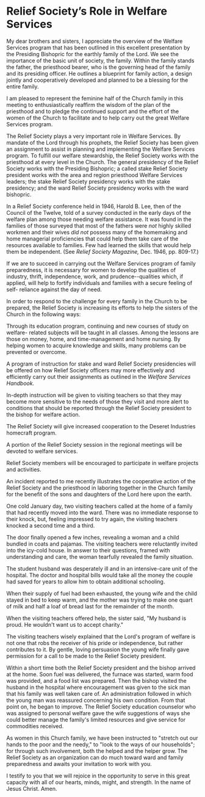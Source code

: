 # Relief Society’s Role in Welfare Services

My dear brothers and sisters, I appreciate the overview of the Welfare
Services program that has been outlined in this excellent presentation by the
Presiding Bishopric for the earthly family of the Lord. We see the importance
of the basic unit of society, the family. Within the family stands the father,
the priesthood bearer, who is the governing head of the family and its
presiding officer. He outlines a blueprint for family action, a design jointly
and cooperatively developed and planned to be a blessing for the entire
family.

I am pleased to represent the feminine half of the Church family in this
meeting to enthusiastically reaffirm the wisdom of the plan of the priesthood
and to pledge the continued support and the effort of the women of the Church
to facilitate and to help carry out the great Welfare Services program.

The Relief Society plays a very important role in Welfare Services. By mandate
of the Lord through his prophets, the Relief Society has been given an
assignment to assist in planning and implementing the Welfare Services
program. To fulfill our welfare stewardship, the Relief Society works with the
priesthood at every level in the Church. The general presidency of the Relief
Society works with the Presiding Bishopric; a called stake Relief Society
president works with the area and region priesthood Welfare Services leaders;
the stake Relief Society presidency works with the stake presidency; and the
ward Relief Society presidency works with the ward bishopric.

In a Relief Society conference held in 1946, Harold B. Lee, then of the
Council of the Twelve, told of a survey conducted in the early days of the
welfare plan among those needing welfare assistance. It was found in the
families of those surveyed that most of the fathers were _not_ highly skilled
workmen and their wives _did not_ possess many of the homemaking and home
managerial proficiencies that could help them take care of the resources
available to families. Few had learned the skills that would help them be
independent. (See _Relief Society Magazine,_ Dec. 1946, pp. 809-17.)

If we are to succeed in carrying out the Welfare Services program of family
preparedness, it is necessary for women to develop the qualities of industry,
thrift, independence, work, and prudence--qualities which, if applied, will
help to fortify individuals and families with a secure feeling of self-
reliance against the day of need.

In order to respond to the challenge for every family in the Church to be
prepared, the Relief Society is increasing its efforts to help the sisters of
the Church in the following ways:

Through its education program, continuing and new courses of study on welfare-
related subjects will be taught in all classes. Among the lessons are those on
money, home, and time-management and home nursing. By helping women to acquire
knowledge and skills, many problems can be prevented or overcome.

A program of instruction for stake and ward Relief Society presidencies will
be offered on how Relief Society officers may more effectively and efficiently
carry out their assignments as outlined in the _Welfare Services Handbook._

In-depth instruction will be given to visiting teachers so that they may
become more sensitive to the needs of those they visit and more alert to
conditions that should be reported through the Relief Society president to the
bishop for welfare action.

The Relief Society will give increased cooperation to the Deseret Industries
homecraft program.

A portion of the Relief Society session in the regional meetings will be
devoted to welfare services.

Relief Society members will be encouraged to participate in welfare projects
and activities.

An incident reported to me recently illustrates the cooperative action of the
Relief Society and the priesthood in laboring together in the Church family
for the benefit of the sons and daughters of the Lord here upon the earth.

One cold January day, two visiting teachers called at the home of a family
that had recently moved into the ward. There was no immediate response to
their knock, but, feeling impressed to try again, the visiting teachers
knocked a second time and a third.

The door finally opened a few inches, revealing a woman and a child bundled in
coats and pajamas. The visiting teachers were reluctantly invited into the
icy-cold house. In answer to their questions, framed with understanding and
care, the woman tearfully revealed the family situation.

The student husband was desperately ill and in an intensive-care unit of the
hospital. The doctor and hospital bills would take all the money the couple
had saved for years to allow him to obtain additional schooling.

When their supply of fuel had been exhausted, the young wife and the child
stayed in bed to keep warm, and the mother was trying to make one quart of
milk and half a loaf of bread last for the remainder of the month.

When the visiting teachers offered help, the sister said, "My husband is
proud. He wouldn't want us to accept charity."

The visiting teachers wisely explained that the Lord's program of welfare is
not one that robs the receiver of his pride or independence, but rather
contributes to it. By gentle, loving persuasion the young wife finally gave
permission for a call to be made to the Relief Society president.

Within a short time both the Relief Society president and the bishop arrived
at the home. Soon fuel was delivered, the furnace was started, warm food was
provided, and a food list was prepared. Then the bishop visited the husband in
the hospital where encouragement was given to the sick man that his family was
well taken care of. An administration followed in which the young man was
reassured concerning his own condition. From that point on, he began to
improve. The Relief Society education counselor who was assigned to personal
welfare gave the wife suggestions of ways she could better manage the family's
limited resources and give service for commodities received.

As women in this Church family, we have been instructed to "stretch out our
hands to the poor and the needy," to "look to the ways of our households"; for
through such involvement, both the helped and the helper grow. The Relief
Society as an organization can do much toward ward and family preparedness and
awaits your invitation to work with you.

I testify to you that we will rejoice in the opportunity to serve in this
great capacity with all of our hearts, minds, might, and strength. In the name
of Jesus Christ. Amen.

